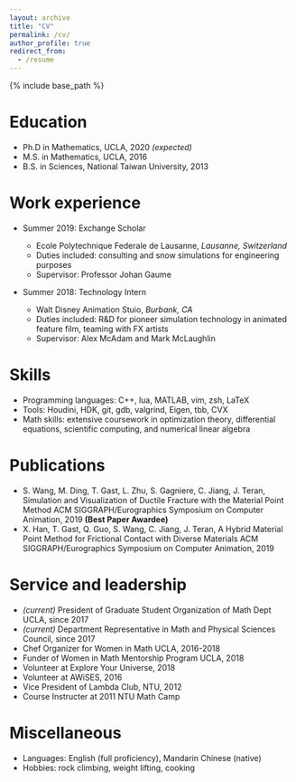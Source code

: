 ```yaml
---
layout: archive
title: "CV"
permalink: /cv/
author_profile: true
redirect_from:
  - /resume
---
```


{% include base_path %}

Education
======
* Ph.D in Mathematics, UCLA, 2020 _(expected)_
* M.S. in Mathematics, UCLA, 2016
* B.S. in Sciences, National Taiwan University, 2013

Work experience
======
* Summer 2019: Exchange Scholar
  * Ecole Polytechnique Federale de Lausanne, _Lausanne, Switzerland_
  * Duties included: consulting and snow simulations for engineering purposes
  * Supervisor: Professor Johan Gaume
  
* Summer 2018: Technology Intern
  * Walt Disney Animation Stuio, _Burbank, CA_
  * Duties included: R&D for pioneer simulation technology in animated feature film, teaming with FX artists
  * Supervisor: Alex McAdam and Mark McLaughlin

Skills
======
* Programming languages: C++, lua, MATLAB, vim, zsh, LaTeX
* Tools: Houdini, HDK, git, gdb, valgrind, Eigen, tbb, CVX
* Math skills: extensive coursework in optimization theory, differential equations, scientific computing, and numerical linear algebra

Publications
======
* S. Wang, M. Ding, T. Gast, L. Zhu, S. Gagniere, C. Jiang, J. Teran, Simulation and Visualization of Ductile Fracture with the Material Point Method ACM SIGGRAPH/Eurographics Symposium on Computer Animation, 2019 **(Best Paper Awardee)**
* X. Han, T. Gast, Q. Guo, S. Wang, C. Jiang, J. Teran, A Hybrid Material Point Method for Frictional Contact with Diverse Materials ACM SIGGRAPH/Eurographics Symposium on Computer Animation, 2019
  
Service and leadership
======
* _(current)_ President of Graduate Student Organization of Math Dept UCLA, since 2017
* _(current)_ Department Representative in Math and Physical Sciences Council, since 2017
* Chef Organizer for Women in Math UCLA, 2016-2018
* Funder of Women in Math Mentorship Program UCLA, 2018
* Volunteer at Explore Your Universe, 2018
* Volunteer at AWiSES, 2016
* Vice President of Lambda Club, NTU, 2012
* Course Instructer at 2011 NTU Math Camp

Miscellaneous
======
* Languages: English (full proficiency), Mandarin Chinese (native)
* Hobbies: rock climbing, weight lifting, cooking
